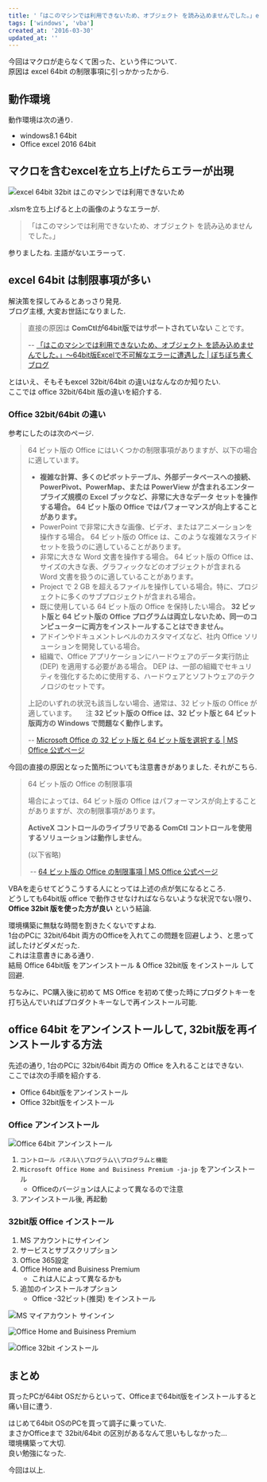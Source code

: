 ```yaml
---
title: '「はこのマシンでは利用できないため、オブジェクト を読み込めませんでした。」excel 64bitの制限事項'
tags: ['windows', 'vba']
created_at: '2016-03-30'
updated_at: ''
---
```


今回はマクロが走らなくて困った、という件について.  
原因は excel 64bit の制限事項に引っかかったから.

## 動作環境

動作環境は次の通り.

- windows8.1 64bit
- Office excel 2016 64bit

## マクロを含むexcelを立ち上げたらエラーが出現

![excel 64bit 32bit はこのマシンでは利用できないため](/images/pages/posts/20160330/7090c5a6675bb0b0a946640887777929.png)

.xlsmを立ち上げると上の画像のようなエラーが.

> 「はこのマシンでは利用できないため、オブジェクト を読み込めませんでした。」

参りましたね. 主語がないエラーって.

## excel 64bit は制限事項が多い

解決策を探してみるとあっさり発見.  
ブログ主様, 大変お世話になりました.

> 直接の原因は **ComCtlが64bit版ではサポートされていない** ことです。
>
> -- [「はこのマシンでは利用できないため、オブジェクト を読み込めませんでした。」～64bit版Excelで不可解なエラーに遭遇した | ぼちぼち書くブログ](http://mypace.sasapurin.com/entry/2015/05/26/124400)

とはいえ、そもそもexcel 32bit/64bit の違いはなんなのか知りたい.  
ここでは office 32bit/64bit 版の違いを紹介する.    

### Office 32bit/64bit の違い

参考にしたのは次のページ.

> 64 ビット版の Office にはいくつかの制限事項がありますが、以下の場合に適しています。
>
> - **複雑な計算、多くのピボットテーブル、外部データベースへの接続、PowerPivot、PowerMap、または PowerView が含まれるエンタープライズ規模の Excel ブックなど、非常に大きなデータ セットを操作する場合。 64 ビット版の Office ではパフォーマンスが向上することがあります。**
> - PowerPoint で非常に大きな画像、ビデオ、またはアニメーションを操作する場合。 64 ビット版の Office は、このような複雑なスライド セットを扱うのに適していることがあります。
> - 非常に大きな Word 文書を操作する場合。 64 ビット版の Office は、サイズの大きな表、グラフィックなどのオブジェクトが含まれる Word 文書を扱うのに適していることがあります。
> - Project で 2 GB を超えるファイルを操作している場合。特に、プロジェクトに多くのサブプロジェクトが含まれる場合。
> - 既に使用している 64 ビット版の Office を保持したい場合。 **32 ビット版と 64 ビット版の Office プログラムは両立しないため、同一のコンピューターに両方をインストールすることはできません。**
> - アドインやドキュメントレベルのカスタマイズなど、社内 Office ソリューションを開発している場合。
> - 組織で、Office アプリケーションにハードウェアのデータ実行防止 (DEP) を適用する必要がある場合。 DEP は、一部の組織でセキュリティを強化するために使用する、ハードウェアとソフトウェアのテクノロジのセットです。
>
> 上記のいずれの状況も該当しない場合、通常は、32 ビット版の Office が適しています。     注 **32 ビット版の Office は、32 ビット版と 64 ビット版両方の Windows で問題なく動作します。**
>
> -- [Microsoft Office の 32 ビット版と 64 ビット版を選択する | MS Office 公式ページ](https://support.office.com/ja-jp/article/Microsoft-Office-%E3%81%AE-32-%E3%83%93%E3%83%83%E3%83%88%E7%89%88%E3%81%A8-64-%E3%83%93%E3%83%83%E3%83%88%E7%89%88%E3%82%92%E9%81%B8%E6%8A%9E%E3%81%99%E3%82%8B-2dee7807-8f95-4d0c-b5fe-6c6f49b8d261)

今回の直接の原因となった箇所についても注意書きがありました. それがこちら.

> 64 ビット版の Office の制限事項
>
> 場合によっては、64 ビット版の Office はパフォーマンスが向上することがありますが、次の制限事項があります。
>
> **ActiveX コントロールのライブラリである ComCtl コントロールを使用するソリューションは動作しません**。
>
> (以下省略)
>
> -- [64 ビット版の Office の制限事項 | MS Office 公式ページ](https://support.office.com/ja-jp/article/Microsoft-Office-%E3%81%AE-32-%E3%83%93%E3%83%83%E3%83%88%E7%89%88%E3%81%A8-64-%E3%83%93%E3%83%83%E3%83%88%E7%89%88%E3%82%92%E9%81%B8%E6%8A%9E%E3%81%99%E3%82%8B-2dee7807-8f95-4d0c-b5fe-6c6f49b8d261#BKMK_Limitations64bit)

VBAを走らせてどうこうする人にとっては上述の点が気になるところ.  
どうしても64bit版 office で動作させなければならないような状況でない限り、**Office 32bit 版を使った方が良い** という結論.

環境構築に無駄な時間を割きたくないですよね.  
1台のPCに 32bit/64bit 両方のOfficeを入れてこの問題を回避しよう、と思って試したけどダメだった.  
これは注意書きにある通り.  
結局 Office 64bit版 をアンインストール & Office 32bit版 をインストール して回避.

ちなみに、PC購入後に初めて MS Office を初めて使った時にプロダクトキーを打ち込んでいればプロダクトキーなしで再インストール可能.

## office 64bit をアンインストールして, 32bit版を再インストールする方法

先述の通り, 1台のPCに 32bit/64bit 両方の Office を入れることはできない.  
ここでは次の手順を紹介する.

- Office 64bit版をアンインストール
- Office 32bit版をインストール

### Office アンインストール

![Office 64bit アンインストール](/images/pages/posts/20160330/fe0c6db074f78d64bfccda5b0bdd4aa2.png)

1. `コントロール パネル\\プログラム\\プログラムと機能`
2. `Microsoft Office Home and Buisiness Premium -ja-jp` をアンインストール
    - Officeのバージョンは人によって異なるので注意
3. アンインストール後, 再起動

### 32bit版 Office インストール

1. MS アカウントにサインイン
2. サービスとサブスクリプション
3. Office 365設定
4.  Office Home and Buisiness Premium
    - これは人によって異なるかも
5. 追加のインストールオプション
    - Office -32ビット(推奨) をインストール

![MS マイアカウント サインイン](/images/pages/posts/20160330/4cdb7d8b3cf7652626d9b410dbce7240.png)

![Office Home and Buisiness Premium](/images/pages/posts/20160330/160330_OfficePremium.png)

![Office 32bit インストール](/images/pages/posts/20160330/9008a579fe98b2e2cce91e6cde3a0809.png)    

## まとめ

買ったPCが64ibt OSだからといって、Officeまで64bit版をインストールすると痛い目に遭う.

はじめて64bit OSのPCを買って調子に乗っていた.  
まさかOfficeまで 32bit/64bit の区別があるなんて思いもしなかった...  
環境構築って大切.  
良い勉強になった.    

今回は以上.

